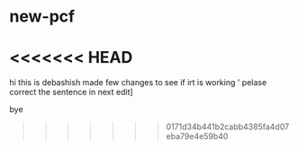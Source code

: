 # new-pcf
<<<<<<< HEAD
=======
hi this is debashish
made few changes to see if irt is working '
pelase correct the sentence in next edit]

bye


>>>>>>> 0171d34b441b2cabb4385fa4d07eba79e4e59b40
